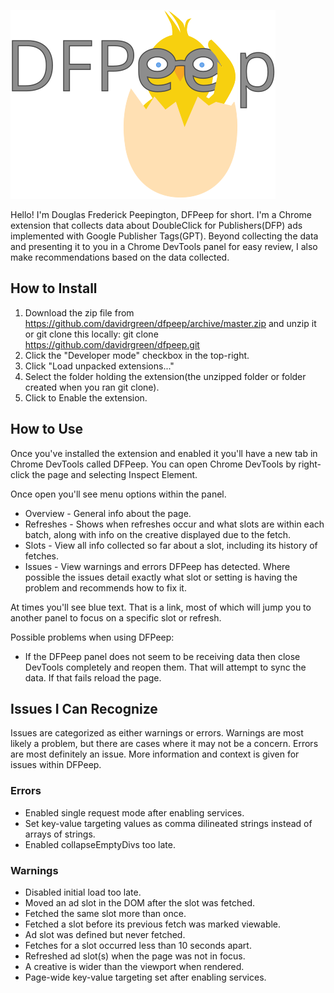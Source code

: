 ![DFPeep](./img/dfpeep-logo.svg)

Hello! I'm Douglas Frederick Peepington, DFPeep for short. I'm a Chrome extension that collects data about DoubleClick for Publishers(DFP) ads implemented with Google Publisher Tags(GPT). Beyond collecting the data and presenting it to you in a Chrome DevTools panel for easy review, I also make recommendations based on the data collected.

## How to Install
1. Download the zip file from https://github.com/davidrgreen/dfpeep/archive/master.zip and unzip it or git clone this locally: git clone https://github.com/davidrgreen/dfpeep.git
3. Click the "Developer mode" checkbox in the top-right.
4. Click "Load unpacked extensions..."
5. Select the folder holding the extension(the unzipped folder or folder created when you ran git clone).
6. Click to Enable the extension.

## How to Use
Once you've installed the extension and enabled it you'll have a new tab in Chrome DevTools called DFPeep. You can open Chrome DevTools by right-click the page and selecting Inspect Element.

Once open you'll see menu options within the panel.
- Overview - General info about the page.
- Refreshes - Shows when refreshes occur and what slots are within each batch, along with info on the creative displayed due to the fetch.
- Slots - View all info collected so far about a slot, including its history of fetches.
- Issues - View warnings and errors DFPeep has detected. Where possible the issues detail exactly what slot or setting is having the problem and recommends how to fix it.

At times you'll see blue text. That is a link, most of which will jump you to another panel to focus on a specific slot or refresh.

Possible problems when using DFPeep:
- If the DFPeep panel does not seem to be receiving data then close DevTools completely and reopen them. That will attempt to sync the data. If that fails reload the page.

## Issues I Can Recognize
Issues are categorized as either warnings or errors. Warnings are most likely a problem, but there are cases where it may not be a concern. Errors are most definitely an issue. More information and context is given for issues within DFPeep.

### Errors
- Enabled single request mode after enabling services.
- Set key-value targeting values as comma dilineated strings instead of arrays of strings.
- Enabled collapseEmptyDivs too late.

### Warnings
- Disabled initial load too late.
- Moved an ad slot in the DOM after the slot was fetched.
- Fetched the same slot more than once.
- Fetched a slot before its previous fetch was marked viewable.
- Ad slot was defined but never fetched.
- Fetches for a slot occurred less than 10 seconds apart.
- Refreshed ad slot(s) when the page was not in focus.
- A creative is wider than the viewport when rendered.
- Page-wide key-value targeting set after enabling services.
